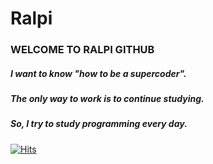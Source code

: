 # Ralpi

### WELCOME TO RALPI GITHUB
##### I want to know "how to be a supercoder".
##### The only way to work is to continue studying.
##### So, I try to study programming every day.


[![Hits](https://hits.seeyoufarm.com/api/count/incr/badge.svg?url=https%3A%2F%2Fgithub.com%2Fgjbae1212%2Fhit-counter)](https://github.com/Ralpis)                    
